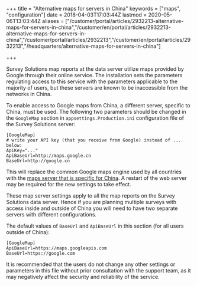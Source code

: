 ﻿+++
title = "Alternative maps for servers in China"
keywords = ["maps", "configuration"]
date = 2018-04-03T17:03:44Z
lastmod = 2020-05-06T13:03:44Z
aliases = ["/customer/portal/articles/2932213-alternative-maps-for-servers-in-china","/customer/en/portal/articles/2932213-alternative-maps-for-servers-in-china","/customer/portal/articles/2932213","/customer/en/portal/articles/2932213","/headquarters/alternative-maps-for-servers-in-china"]

+++

Survey Solutions map reports at the data server utilize maps provided by Google
through their online service. The installation sets the parameters regulating
access to this service with the parameters applicable to the majority of users,
but these servers are known to be inaccessible from the networks in China.

To enable access to Google maps from China, a different server, specific to
China, must be used. The following two parameters should be changed in the
`GoogleMap` section in `appsettings.Production.ini` configuration file of the
Survey Solutions server:  

```
[GoogleMap]
# write your API key (that you receive from Google) instead of ... below:
ApiKey="..."
ApiBaseUrl=http://maps.google.cn
BaseUrl=http://google.cn
```  

This will replace the common Google maps engine used by all countries
with the [maps server that is specific for China](https://en.wikipedia.org/wiki/Restrictions_on_geographic_data_in_China). A restart of the web server may be
required for the new settings to take effect.

These map server settings apply to all the map reports on the Survey Solutions
data server. Hence if you are planning multiple surveys with access inside and
outside of China you will need to have two separate servers with different
configurations.

The default values of `BaseUrl` and `ApiBaseUrl` in this section (for all
users outside of China):
```
[GoogleMap]
ApiBaseUrl=https://maps.googleapis.com
BaseUrl=https://google.com
```  

It is recommended that the users do not change any other settings or
parameters in this file without prior consultation with the support
team, as it may negatively affect the security and reliability of the
service.
